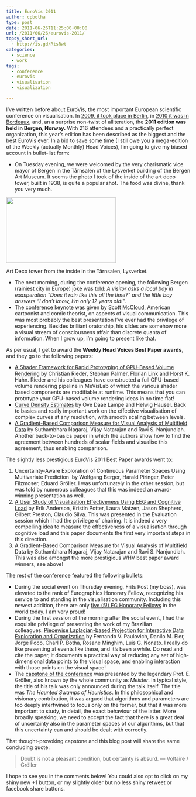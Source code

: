 ```yaml
---
title: EuroVis 2011
author: cpbotha
type: post
date: 2011-06-26T11:25:00+00:00
url: /2011/06/26/eurovis-2011/
topsy_short_url:
  - http://is.gd/RtsRwt
categories:
  - science
  - work
tags:
  - conference
  - eurovis
  - visualisation
  - visualization

---
```

I&#8217;ve written before about EuroVis, the most important European scientific conference on visualisation. In [2009, it took place in Berlin][1], in [2010 it was in Bordeaux][2], and, an a surprise non-twist of alliteration, the **2011 edition was held in Bergen, Norway.** With 216 attendees and a practically perfect organization, this year&#8217;s edition has been described as the biggest and the best EuroVis ever. In a bid to save some time (I still owe you a mega-edition of the Weekly (actually Monthly) Head Voices), I&#8217;m going to give my biased account in bullet-list form:

  * On Tuesday evening, we were welcomed by the very charismatic vice mayor of Bergen in the Tårnsalen of the Lysverket building of the Bergen Art Museum. It seems the photo I took of the inside of the art deco tower, built in 1938, is quite a popular shot. The food was divine, thank you very much.<figure id="attachment_1406" aria-describedby="caption-attachment-1406" style="width: 300px" class="wp-caption aligncenter"><a href="http://cpbotha.net/wp-content/uploads/2011/06/tarnsalen.jpg" data-rel="lightbox-image-0" data-rl_title="" data-rl_caption="" title="">

<img data-attachment-id="1406" data-permalink="https://cpbotha.net/2011/06/26/eurovis-2011/tarnsalen/" data-orig-file="https://cpbotha.net/wp-content/uploads/2011/06/tarnsalen.jpg" data-orig-size="1280,766" data-comments-opened="1" data-image-meta="{&quot;aperture&quot;:&quot;0&quot;,&quot;credit&quot;:&quot;&quot;,&quot;camera&quot;:&quot;HTC Vision&quot;,&quot;caption&quot;:&quot;&quot;,&quot;created_timestamp&quot;:&quot;1306867276&quot;,&quot;copyright&quot;:&quot;&quot;,&quot;focal_length&quot;:&quot;3.53&quot;,&quot;iso&quot;:&quot;74&quot;,&quot;shutter_speed&quot;:&quot;0&quot;,&quot;title&quot;:&quot;&quot;}" data-image-title="tarnsalen" data-image-description="" data-medium-file="https://cpbotha.net/wp-content/uploads/2011/06/tarnsalen-300x179.jpg" data-large-file="https://cpbotha.net/wp-content/uploads/2011/06/tarnsalen-1024x612.jpg" class="size-medium wp-image-1406" title="tarnsalen" src="http://cpbotha.net/wp-content/uploads/2011/06/tarnsalen-300x179.jpg" alt="" width="300" height="179" srcset="https://cpbotha.net/wp-content/uploads/2011/06/tarnsalen-300x179.jpg 300w, https://cpbotha.net/wp-content/uploads/2011/06/tarnsalen-1024x612.jpg 1024w, https://cpbotha.net/wp-content/uploads/2011/06/tarnsalen.jpg 1280w" sizes="(max-width: 300px) 85vw, 300px" /></a><figcaption id="caption-attachment-1406" class="wp-caption-text">Art Deco tower from the inside in the Tårnsalen, Lysverket.</figcaption></figure> 

  * The next morning, during the conference opening, the following Bergen (rainiest city in Europe) joke was told: _A visitor asks a local boy in exasperation &#8220;Does it rain like this all the time?&#8221; and the little boy answers &#8220;I don&#8217;t know, I&#8217;m only 12 years old!&#8221;_.
  * The [conference keynote][3] was given by [Scott McCloud][4], American cartoonist and comic theorist, on aspects of visual communication. This was most probably the best presentation I&#8217;ve ever had the privilege of experiencing. Besides brilliant oratorship, his slides are somehow more a visual stream of consciousness affair than discrete quanta of information. When I grow up, I&#8217;m going to present like that.

As per usual, I get to award the **Weekly Head Voices Best Paper awards**, and they go to the following papers:

  * [A Shader Framework for Rapid Prototyping of GPU-Based Volume Rendering][5] by Christian Rieder, Stephan Palmer, Florian Link and Horst K. Hahn. Rieder and his colleagues have constructed a full GPU-based volume rendering pipeline in MeVisLab of which the various shader based components are modifiable at runtime. This means that you can prototype your GPU-based volume rendering ideas in no time flat!
  * [Curve Density Estimates][6] by Ove Daae Lampe and Helwig Hauser. Back to basics and really important work on the effective visualisation of complex curves at any resolution, with smooth scaling between levels.
  * [A Gradient-Based Comparison Measure for Visual Analysis of Multifield Data][7] by Suthambhara Nagaraj, Vijay Natarajan and Ravi S. Nanjundiah. Another back-to-basics paper in which the authors show how to find the agreement between hundreds of scalar fields and visualise this agreement, thus enabling comparison.

The slightly less prestigious EuroVis 2011 Best Paper awards went to:

  1. Uncertainty-Aware Exploration of Continuous Parameter Spaces Using Multivariate Prediction  by Wolfgang Berger, Harald Piringer, Peter Filzmoser, Eduard Gröller. I was unfortunately in the other session, but was told by numerous colleagues that this was indeed an award-winning presentation as well.
  2. [A User Study of Visualization Effectiveness Using EEG and Cognitive Load][8] by Erik Anderson, Kristin Potter, Laura Matzen, Jason Shepherd, Gilbert Preston, Claudio Silva. This was presented in the Evaluation session which I had the privilege of chairing. It is indeed a very compelling idea to measure the effectiveness of a visualisation through cognitive load and this paper documents the first very important steps in this direction.
  3. A Gradient-Based Comparison Measure for Visual Analysis of Multifield Data by Suthambhara Nagaraj, Vijay Natarajan and Ravi S. Nanjundiah. This was also amongst the more prestigious WHV best paper award winners, see above!

The rest of the conference featured the following bullets:

  * During the social event on Thursday evening, Frits Post (my boss), was elevated to the rank of Eurographics Honorary Fellow, recognizing his service to and standing in the visualisation community. Including this newest addition, there are only [five (5!) EG Honorary Fellows][9] in the world today. I am very proud!
  * During the first session of the morning after the social event, I had the exquisite privilege of presenting the work of my Brazilian colleagues: [Piecewise Laplacian-based Projection for Interactive Data Exploration and Organization][10] by Fernando V. Paulovich, Danilo M. Eler, Jorge Poco, Charl P. Botha, Rosane Minghim, Luis G. Nonato. I really do like presenting at events like these, and it&#8217;s been a while. Do read and cite the paper, it documents a practical way of reducing any set of high-dimensional data points to the visual space, and enabling interaction with those points on the visual space!
  * The [capstone of the conference][11] was presented by the legendary Prof. E. Gröller, also known by the whole community as _Meister_. In typical style, the title of his talk was only announced during the talk itself. The title was _The Haunted Swamps of Heuristics_. In this philosophical and visionary contribution, it was argued that algorithms and parameters are too deeply intertwined to focus only on the former, but that it was more important to study, in detail, the exact behaviour of the latter. More broadly speaking, we need to accept the fact that there is a great deal of uncertainty also in the parameter spaces of our algorithms, but that this uncertainty can and should be dealt with correctly.

That thought-provoking capstone and this blog post will share the same concluding quote:

> Doubt is not a pleasant condition, but certainty is absurd. &#8212; Voltaire / Gröller

I hope to see you in the comments below! You could also opt to click on my shiny new +1 button, or my slightly older but no less shiny retweet or facebook share buttons.

 [1]: /2009/06/14/eurovis-2009/ "blog post on eurovis 2009"
 [2]: /2010/06/19/eurovis-2010-weekly-head-voices-24/ "blog coverage of eurovis 2010"
 [3]: http://www.uib.no/eurovis2011/speakers.php#mcCloud "conference keynote page"
 [4]: http://en.wikipedia.org/wiki/Scott_McCloud "Wikipedia page on Scott McCloud"
 [5]: http://www.mevis-research.de/~crieder/pdf/EuroVis2011_paper175.pdf "fulltext of Rieder 2011 eurovis paper"
 [6]: http://www.ii.uib.no/vis/publications/publication/2011/lampe11curveDensity "curve density estimates website"
 [7]: http://vgl.serc.iisc.ernet.in/pdf/pub/MultifieldComparisonMeasureEUROVIS2011.pdf "fulltext gradient-based comparison metric paper"
 [8]: http://www.sci.utah.edu/publications/anderson11/Anderson_eurovis2011.pdf "fulltext of Anderson's paper"
 [9]: http://www.eg.org/index.php?option=com_content&view=article&id=90&Itemid=52 "list of EG honorary fellows"
 [10]: http://www.lcad.icmc.usp.br/~nonato/pubs/plp.pdf "fulltext PLP paper"
 [11]: http://www.uib.no/eurovis2011/speakers.php#groller "capstone page"
